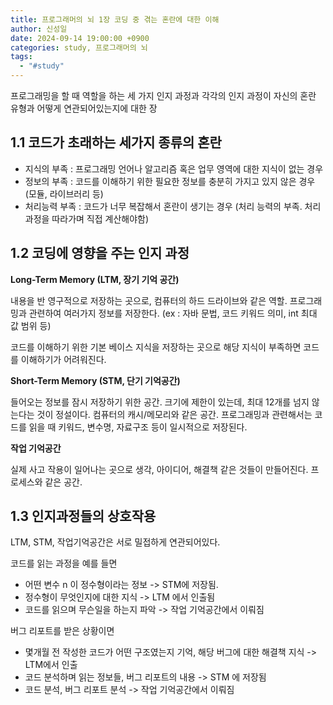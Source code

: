 ```yaml
---
title: 프로그래머의 뇌 1장 코딩 중 겪는 혼란에 대한 이해
author: 신성일
date: 2024-09-14 19:00:00 +0900
categories: study, 프로그래머의 뇌
tags:
  - "#study"
---
```


프로그래밍을 할 때 역할을 하는 세 가지 인지 과정과 각각의 인지 과정이 자신의 혼란 유형과 어떻게 연관되어있는지에 대한 장

## 1.1 코드가 초래하는 세가지 종류의 혼란


- 지식의 부족 : 프로그래밍 언어나 알고리즘 혹은 업무 영역에 대한 지식이 없는 경우
- 정보의 부족 : 코드를 이해하기 위한 필요한 정보를 충분히 가지고 있지 않은 경우 (모듈, 라이브러리 등)
- 처리능력 부족 : 코드가 너무 복잡해서 혼란이 생기는 경우 (처리 능력의 부족. 처리과정을 따라가며 직접 계산해야함)


## 1.2 코딩에 영향을 주는 인지 과정

**Long-Term Memory (LTM, 장기 기억 공간)**

내용을 반 영구적으로 저장하는 곳으로, 컴퓨터의 하드 드라이브와 같은 역할.
프로그래밍과 관련하여 여러가지 정보를 저장한다. (ex : 자바 문법, 코드 키워드 의미, int 최대 값 범위 등)

코드를 이해하기 위한 기본 베이스 지식을 저장하는 곳으로 해당 지식이 부족하면 코드를 이해하기가 어려워진다.

**Short-Term Memory (STM, 단기 기억공간)**

들어오는 정보를 잠시 저장하기 위한 공간. 크기에 제한이 있는데, 최대 12개를 넘지 않는다는 것이 정설이다. 컴퓨터의 캐시/메모리와 같은 공간.
프로그래밍과 관련해서는 코드를 읽을 때 키워드, 변수명, 자료구조 등이 일시적으로 저장된다.

**작업 기억공간**

실제 사고 작용이 일어나는 곳으로 생각, 아이디어, 해결책 같은 것들이 만들어진다.  프로세스와 같은 공간.

## 1.3 인지과정들의 상호작용

LTM, STM, 작업기억공간은 서로 밀접하게 연관되어있다. 

코드를 읽는 과정을 예를 들면
- 어떤 변수 n 이 정수형이라는 정보 -> STM에 저장됨.
- 정수형이 무엇인지에 대한 지식 -> LTM 에서 인출됨
- 코드를 읽으며 무슨일을 하는지 파악 -> 작업 기억공간에서 이뤄짐

버그 리포트를 받은 상황이면
- 몇개월 전 작성한 코드가 어떤 구조였는지 기억, 해당 버그에 대한 해결책 지식 -> LTM에서 인출
- 코드 분석하며 읽는 정보들, 버그 리포트의 내용 -> STM 에 저장됨
- 코드 분석, 버그 리포트 분석 -> 작업 기억공간에서 이뤄짐


